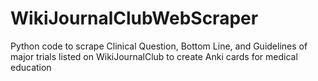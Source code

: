 # WikiJournalClubWebScraper
Python code to scrape Clinical Question, Bottom Line, and Guidelines of major trials listed on WikiJournalClub to create Anki cards for medical education
